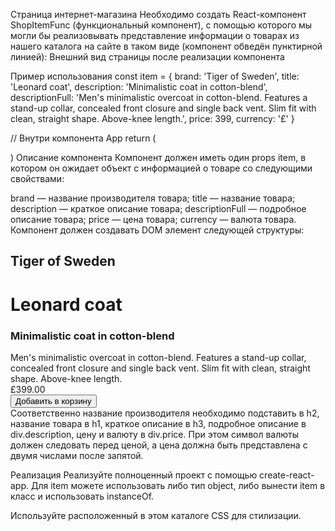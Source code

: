 Страница интернет-магазина
Необходимо создать React-компонент ShopItemFunc (функциональный компонент), с помощью которого мы могли бы реализовывать представление информации о товарах из нашего каталога на сайте в таком виде (компонент обведён пунктирной линией): Внешний вид страницы после реализации компонента

Пример использования
const item = {
  brand: 'Tiger of Sweden',
  title: 'Leonard coat',
  description: 'Minimalistic coat in cotton-blend',
  descriptionFull: 'Men\'s minimalistic overcoat in cotton-blend. Features a stand-up collar, concealed front closure and single back vent. Slim fit with clean, straight shape. Above-knee length.',
  price: 399,
  currency: '£'
}

// Внутри компонента App
return (
  <div className="container">
    <div className="background-element">
    </div>
    <div className="highlight-window">
      <div className='highlight-overlay'></div>
    </div>
    <div className="window">
      <ShopItemFunc item={item} />
    </div>
  </div>
)
Описание компонента
Компонент должен иметь один props item, в котором он ожидает объект с информацией о товаре со следующими свойствами:

brand — название производителя товара;
title — название товара;
description — краткое описание товара;
descriptionFull — подробное описание товара;
price — цена товара;
currency — валюта товара.
Компонент должен создавать DOM элемент следующей структуры:

<div class="main-content">
  <h2>Tiger of Sweden</h2>
  <h1>Leonard coat</h1>
  <h3>Minimalistic coat in cotton-blend</h3>
  <div class="description">
    Men's minimalistic overcoat in cotton-blend. Features a stand-up collar, concealed front closure and single back vent. Slim fit with clean, straight shape. Above-knee length.
  </div>
  <div class="highlight-window mobile"><div class="highlight-overlay"></div></div>
  <div class="divider"></div>
  <div class="purchase-info">
    <div class="price">£399.00</div>
    <button>Добавить в корзину</button>
  </div>
</div>
Соответственно название производителя необходимо подставить в h2, название товара в h1, краткое описание в h3, подробное описание в div.description, цену и валюту в div.price. При этом символ валюты должен следовать перед ценой, а цена должна быть представлена с двумя числами после запятой.

Реализация
Реализуйте полноценный проект с помощью create-react-app. Для item можете использовать либо тип object, либо вынести item в класс и использовать instanceOf.

Используйте расположенный в этом каталоге CSS для стилизации.